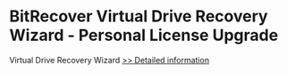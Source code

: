 # BitRecover Virtual Drive Recovery Wizard - Personal License Upgrade
Virtual Drive Recovery Wizard
[>> Detailed information](https://secure.shareit.com/shareit/product.html?productid=301003171&affiliateid=200057808)